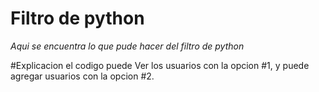 # Filtro de python
*Aqui se encuentra lo que pude hacer del filtro de python*

#Explicacion
el codigo puede Ver los usuarios con la opcion #1, y puede agregar usuarios con la opcion #2.

